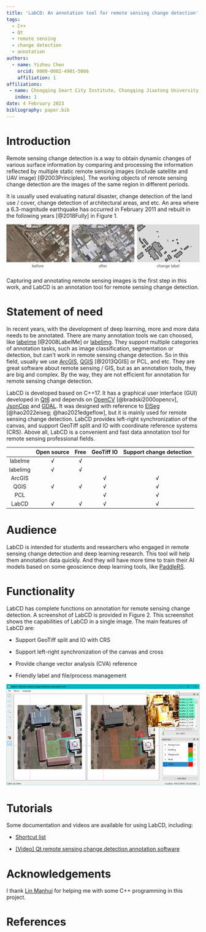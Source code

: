 ```yaml
---
title: 'LabCD: An annotation tool for remote sensing change detection'
tags:
  - C++
  - Qt
  - remote sensing
  - change detection
  - annotation
authors:
  - name: Yizhou Chen
    orcid: 0000-0002-4901-5866
    affiliation: 1
affiliations:
 - name: Chongqing Smart City Institute, Chongqing Jiaotong University, China
   index: 1
date: 4 February 2023
bibliography: paper.bib
---
```


# Introduction

Remote sensing change detection is a way to obtain dynamic changes of various surface information by comparing and processing the information reflected by multiple static remote sensing images (include satellite and UAV image) [@2003Principles]. The working objects of remote sensing change detection are the images of the same region in different periods.

It is usually used  evaluating natural disaster, change detection of the land use / cover, change detection of architectural areas, and etc. An area where a 6.3-magnitude earthquake has occurred in February 2011 and rebuilt in the following years [@2018Fully]  in Figure 1.

![building change detection](images/cd.jpg)

Capturing and annotating remote sensing images is the first step in this work, and LabCD is an annotation tool for remote sensing change detection.

# Statement of need

In recent years, with the development of deep learning, more and more data needs to be annotated. There are many annotation tools we can choosed, like [labelme](https://github.com/wkentaro/labelme) [@2008LabelMe] or [labelimg](https://github.com/heartexlabs/labelImg). They support multiple categories of annotation tasks, such as image classification, segmentation or detection, but can't work in remote sensing change detection. So in this field, usually we use [ArcGIS](https://www.arcgis.com/index.html), [QGIS](https://github.com/qgis/QGIS) [@2013QGIS] or PCL, and etc. They are great software about remote sensing / GIS, but as an annotation tools, they are big and complex. By the way, they are not efficient for annotation for remote sensing change detection.

LabCD is developed based on C++17. It has a graphical user interface (GUI) developed in [Qt6](https://www.qt.io/product/qt6) and depends on [OpenCV](https://github.com/opencv/opencv) [@bradski2000opencv], [JsonCpp](https://github.com/open-source-parsers/jsoncpp) and [GDAL](https://gdal.org/). It was designed with reference to [EISeg](https://github.com/PaddlePaddle/PaddleSeg/tree/release/2.7/EISeg) [@hao2022eiseg; @hao2021edgeflow], but it is mainly used for remote sensing change detection. LabCD provides left-right synchronization of the canvas, and support GeoTiff split and IO with coordinate reference systems (CRS). Above all, LabCD is a convenient and fast data annotation tool for remote sensing professional fields.

|          | Open source | Free | GeoTiff IO | Support change detection |
| :------: | :---------: | :--: | :--------: | :----------------------: |
| labelme  |      √      |  √   |            |                          |
| labelimg |      √      |  √   |            |                          |
|  ArcGIS  |             |      |     √      |            √             |
|   QGIS   |      √      |  √   |     √      |            √             |
|   PCL    |             |      |     √      |            √             |
|  LabCD   |      √      |  √   |     √      |            √             |

# Audience

LabCD is intended for students and researchers who engaged in remote sensing change detection and deep learning research. This tool will help them  annotation data quickly. And they will have more time to train their AI models based on some geoscience deep learning tools, like [PaddleRS](https://github.com/PaddlePaddle/PaddleRS).

# Functionality

LabCD has complete functions on annotation for remote sensing change detection. A screenshot of LabCD is provided in Figure 2. This screenshot shows the capabilities of LabCD in a single image. The main features of LabCD are:

- Support GeoTiff split and IO with CRS

- Support left-right synchronization of the canvas and cross

- Provide change vector analysis (CVA) reference

- Friendly label and file/process management

![A screenshot of LabCD. Two images are being annotated.](images/gui.png)

# Tutorials

Some documentation and videos are available for using LabCD, including:

- [Shortcut list](https://github.com/geoyee/LabCD/wiki/%E5%BF%AB%E6%8D%B7%E9%94%AE%E5%88%97%E8%A1%A8)

- [[Video] Qt remote sensing change detection annotation software](https://www.bilibili.com/video/BV11j411T7up?t=23.2)

# Acknowledgements

I thank [Lin Manhui](https://github.com/Bobholamovic) for helping me with some C++ programming in this project.

# References
